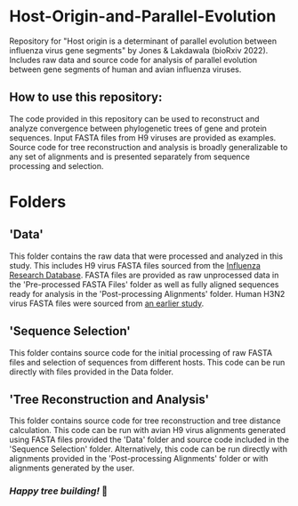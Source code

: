# Host-Origin-and-Parallel-Evolution
Repository for "Host origin is a determinant of parallel evolution between influenza virus gene segments" by Jones &amp; Lakdawala (bioRxiv 2022). Includes raw data and source code for analysis of parallel evolution between gene segments of human and avian influenza viruses.
## How to use this repository:
The code provided in this repository can be used to reconstruct and analyze convergence between phylogenetic trees of gene and protein sequences. Input FASTA files from H9 viruses are provided as examples. Source code for tree reconstruction and analysis is broadly generalizable to any set of alignments and is presented separately from sequence processing and selection. 
# Folders
## 'Data'
This folder contains the raw data that were processed and analyzed in this study. This includes H9 virus FASTA files sourced from the [Influenza Research Database](https://www.fludb.org/). FASTA files are provided as raw unprocessed data in the 'Pre-processed FASTA Files' folder as well as fully aligned sequences ready for analysis in the 'Post-processing Alignments' folder. Human H3N2 virus FASTA files were sourced from [an earlier study](https://github.com/Lakdawala-Lab/Parallel-Evolution-Of-Influenza-Viral-RNA/tree/main/Preprocessed%20FASTA%20Files/H3N2%20Virus%20Sequences).
## 'Sequence Selection'
This folder contains source code for the initial processing of raw FASTA files and selection of sequences from different hosts. This code can be run directly with files provided in the Data folder.
## 'Tree Reconstruction and Analysis'
This folder contains source code for tree reconstruction and tree distance calculation. This code can be run with avian H9 virus alignments generated using FASTA files provided the 'Data' folder and source code included in the 'Sequence Selection' folder. Alternatively, this code can be run directly with alignments provided in the 'Post-processing Alignments' folder or with alignments generated by the user.

### *Happy tree building!* 🧬
